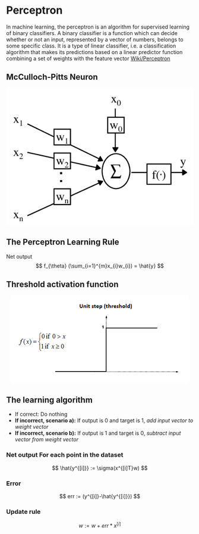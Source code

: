 # Perceptron

In machine learning, the perceptron is an algorithm for supervised learning of binary classifiers. A binary classifier is a function which can decide whether or not an input, represented by a vector of numbers, belongs to some specific class. It is a type of linear classifier, i.e. a classification algorithm that makes its predictions based on a linear predictor function combining a set of weights with the feature vector [Wiki/Perceptron](https://www.wikiwand.com/en/Perceptron)

## McCulloch-Pitts Neuron
<p align="center">
  <img src="images/The-McCulloch-Pitts-Neuron.png" />
</p>

## The Perceptron Learning Rule
Net output
$$
f_{\theta} (\sum_{i=1}^{m}x_{i}w_{i}) = \hat{y}
$$

## Threshold activation function
<p align="center">
  <img src="images/ANN_Unit_step.png" />
</p>

## The learning algorithm
* If correct: Do nothing
* **If incorrect, scenario a):** If output is 0 and target is 1, *add input vector to weight vector*
* **If incorrect, scenario b):** If output is 1 and target is 0, *subtract input vector from weight vector*


### Net output For each point in the dataset
$$
\hat{y^{[i]}} := \sigma(x^{[i]T}w)
$$
### Error
$$
err := (y^{[i]}-\hat{y^{[i]}})
$$

### Update rule
$$
w:=w+err*x^{[i]}
$$
